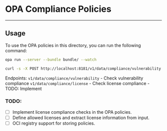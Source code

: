 # OPA Compliance Policies

---

## Usage
To use the OPA policies in this directory, you can run the following command:

```bash
opa run --server --bundle bundle/ --watch
```

```bash
curl -s -X POST http://localhost:8181/v1/data/compliance/vulnerability -H "Content-Type: application/json" -d @sample/vuln_trivy_sample.json | jq
```

Endpoints:
`v1/data/compliance/vulnerability` - Check vulnerability compliance
`v1/data/compliance/license` - Check license compliance - TODO: Implement

### TODO:
- [ ] Implement license compliance checks in the OPA policies.
- [ ] Define allowed licenses and extract license information from input.
- [ ] OCI registry support for storing policies.
